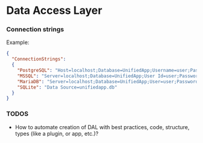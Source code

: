 # Data Access Layer

### Connection strings 

Example: 

```json 
{
  "ConnectionStrings": 
  {
    "PostgreSQL": "Host=localhost;Database=UnifiedApp;Username=user;Password=pass",
    "MSSQL": "Server=localhost;Database=UnifiedApp;User Id=user;Password=pass;",
    "MariaDB": "Server=localhost;Database=UnifiedApp;User=user;Password=pass;",
    "SQLite": "Data Source=unifiedapp.db"
  }
}
```

### TODOS

- How to automate creation of DAL with best practices, code, structure, types (like a plugin, or app, etc.)?